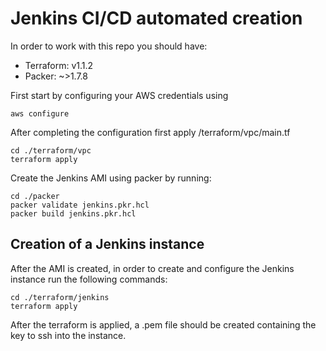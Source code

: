 # Jenkins CI/CD automated creation

In order to work with this repo you should have:

- Terraform: v1.1.2
- Packer: ~>1.7.8

First start by configuring your AWS credentials using
```
aws configure
```
After completing the configuration first apply /terraform/vpc/main.tf

```
cd ./terraform/vpc
terraform apply
```
Create the Jenkins AMI using packer by running:
```
cd ./packer
packer validate jenkins.pkr.hcl
packer build jenkins.pkr.hcl
```
## Creation of a Jenkins instance
After the AMI is created, in order to create and configure the Jenkins instance run the following commands:
```
cd ./terraform/jenkins
terraform apply
```
After the terraform is applied, a .pem file should be created containing the key to ssh into the instance.